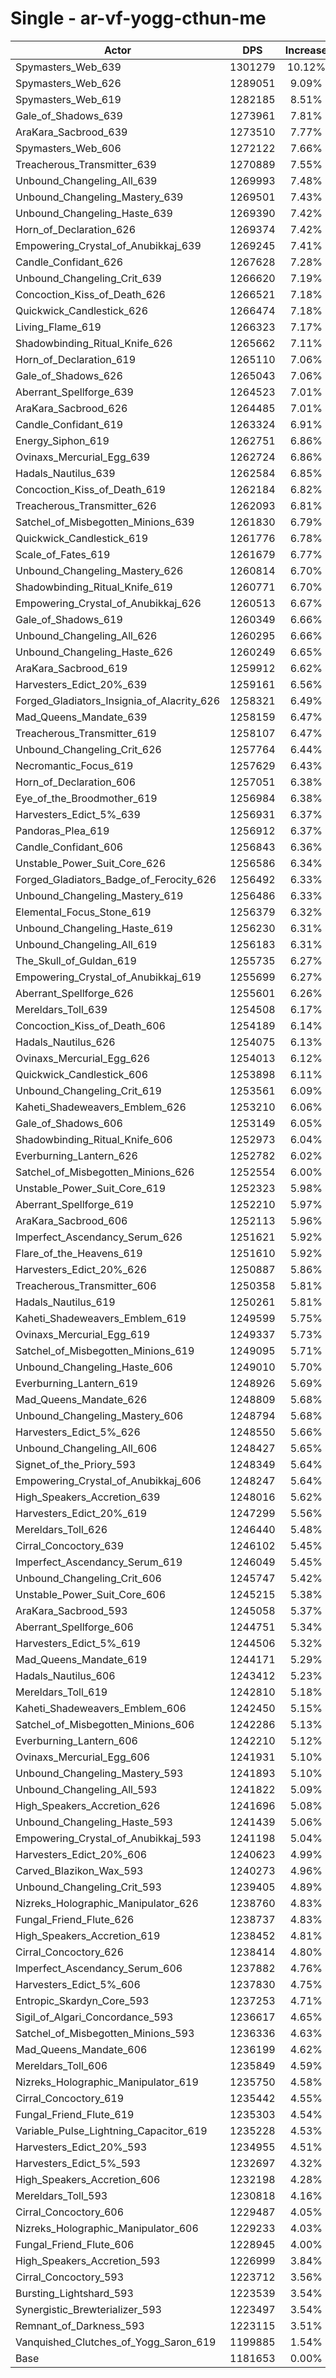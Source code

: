 # Single - ar-vf-yogg-cthun-me
| Actor | DPS | Increase |
|---|:---:|:---:|
|Spymasters_Web_639|1301279|10.12%|
|Spymasters_Web_626|1289051|9.09%|
|Spymasters_Web_619|1282185|8.51%|
|Gale_of_Shadows_639|1273961|7.81%|
|AraKara_Sacbrood_639|1273510|7.77%|
|Spymasters_Web_606|1272122|7.66%|
|Treacherous_Transmitter_639|1270889|7.55%|
|Unbound_Changeling_All_639|1269993|7.48%|
|Unbound_Changeling_Mastery_639|1269501|7.43%|
|Unbound_Changeling_Haste_639|1269390|7.42%|
|Horn_of_Declaration_626|1269374|7.42%|
|Empowering_Crystal_of_Anubikkaj_639|1269245|7.41%|
|Candle_Confidant_626|1267628|7.28%|
|Unbound_Changeling_Crit_639|1266620|7.19%|
|Concoction_Kiss_of_Death_626|1266521|7.18%|
|Quickwick_Candlestick_626|1266474|7.18%|
|Living_Flame_619|1266323|7.17%|
|Shadowbinding_Ritual_Knife_626|1265662|7.11%|
|Horn_of_Declaration_619|1265110|7.06%|
|Gale_of_Shadows_626|1265043|7.06%|
|Aberrant_Spellforge_639|1264523|7.01%|
|AraKara_Sacbrood_626|1264485|7.01%|
|Candle_Confidant_619|1263324|6.91%|
|Energy_Siphon_619|1262751|6.86%|
|Ovinaxs_Mercurial_Egg_639|1262724|6.86%|
|Hadals_Nautilus_639|1262584|6.85%|
|Concoction_Kiss_of_Death_619|1262184|6.82%|
|Treacherous_Transmitter_626|1262093|6.81%|
|Satchel_of_Misbegotten_Minions_639|1261830|6.79%|
|Quickwick_Candlestick_619|1261776|6.78%|
|Scale_of_Fates_619|1261679|6.77%|
|Unbound_Changeling_Mastery_626|1260814|6.70%|
|Shadowbinding_Ritual_Knife_619|1260771|6.70%|
|Empowering_Crystal_of_Anubikkaj_626|1260513|6.67%|
|Gale_of_Shadows_619|1260349|6.66%|
|Unbound_Changeling_All_626|1260295|6.66%|
|Unbound_Changeling_Haste_626|1260249|6.65%|
|AraKara_Sacbrood_619|1259912|6.62%|
|Harvesters_Edict_20%_639|1259161|6.56%|
|Forged_Gladiators_Insignia_of_Alacrity_626|1258321|6.49%|
|Mad_Queens_Mandate_639|1258159|6.47%|
|Treacherous_Transmitter_619|1258107|6.47%|
|Unbound_Changeling_Crit_626|1257764|6.44%|
|Necromantic_Focus_619|1257629|6.43%|
|Horn_of_Declaration_606|1257051|6.38%|
|Eye_of_the_Broodmother_619|1256984|6.38%|
|Harvesters_Edict_5%_639|1256931|6.37%|
|Pandoras_Plea_619|1256912|6.37%|
|Candle_Confidant_606|1256843|6.36%|
|Unstable_Power_Suit_Core_626|1256586|6.34%|
|Forged_Gladiators_Badge_of_Ferocity_626|1256492|6.33%|
|Unbound_Changeling_Mastery_619|1256486|6.33%|
|Elemental_Focus_Stone_619|1256379|6.32%|
|Unbound_Changeling_Haste_619|1256230|6.31%|
|Unbound_Changeling_All_619|1256183|6.31%|
|The_Skull_of_Guldan_619|1255735|6.27%|
|Empowering_Crystal_of_Anubikkaj_619|1255699|6.27%|
|Aberrant_Spellforge_626|1255601|6.26%|
|Mereldars_Toll_639|1254508|6.17%|
|Concoction_Kiss_of_Death_606|1254189|6.14%|
|Hadals_Nautilus_626|1254075|6.13%|
|Ovinaxs_Mercurial_Egg_626|1254013|6.12%|
|Quickwick_Candlestick_606|1253898|6.11%|
|Unbound_Changeling_Crit_619|1253561|6.09%|
|Kaheti_Shadeweavers_Emblem_626|1253210|6.06%|
|Gale_of_Shadows_606|1253149|6.05%|
|Shadowbinding_Ritual_Knife_606|1252973|6.04%|
|Everburning_Lantern_626|1252782|6.02%|
|Satchel_of_Misbegotten_Minions_626|1252554|6.00%|
|Unstable_Power_Suit_Core_619|1252323|5.98%|
|Aberrant_Spellforge_619|1252210|5.97%|
|AraKara_Sacbrood_606|1252113|5.96%|
|Imperfect_Ascendancy_Serum_626|1251621|5.92%|
|Flare_of_the_Heavens_619|1251610|5.92%|
|Harvesters_Edict_20%_626|1250887|5.86%|
|Treacherous_Transmitter_606|1250358|5.81%|
|Hadals_Nautilus_619|1250261|5.81%|
|Kaheti_Shadeweavers_Emblem_619|1249599|5.75%|
|Ovinaxs_Mercurial_Egg_619|1249337|5.73%|
|Satchel_of_Misbegotten_Minions_619|1249095|5.71%|
|Unbound_Changeling_Haste_606|1249010|5.70%|
|Everburning_Lantern_619|1248926|5.69%|
|Mad_Queens_Mandate_626|1248809|5.68%|
|Unbound_Changeling_Mastery_606|1248794|5.68%|
|Harvesters_Edict_5%_626|1248550|5.66%|
|Unbound_Changeling_All_606|1248427|5.65%|
|Signet_of_the_Priory_593|1248349|5.64%|
|Empowering_Crystal_of_Anubikkaj_606|1248247|5.64%|
|High_Speakers_Accretion_639|1248016|5.62%|
|Harvesters_Edict_20%_619|1247299|5.56%|
|Mereldars_Toll_626|1246440|5.48%|
|Cirral_Concoctory_639|1246102|5.45%|
|Imperfect_Ascendancy_Serum_619|1246049|5.45%|
|Unbound_Changeling_Crit_606|1245747|5.42%|
|Unstable_Power_Suit_Core_606|1245215|5.38%|
|AraKara_Sacbrood_593|1245058|5.37%|
|Aberrant_Spellforge_606|1244751|5.34%|
|Harvesters_Edict_5%_619|1244506|5.32%|
|Mad_Queens_Mandate_619|1244171|5.29%|
|Hadals_Nautilus_606|1243412|5.23%|
|Mereldars_Toll_619|1242810|5.18%|
|Kaheti_Shadeweavers_Emblem_606|1242450|5.15%|
|Satchel_of_Misbegotten_Minions_606|1242286|5.13%|
|Everburning_Lantern_606|1242210|5.12%|
|Ovinaxs_Mercurial_Egg_606|1241931|5.10%|
|Unbound_Changeling_Mastery_593|1241893|5.10%|
|Unbound_Changeling_All_593|1241822|5.09%|
|High_Speakers_Accretion_626|1241696|5.08%|
|Unbound_Changeling_Haste_593|1241439|5.06%|
|Empowering_Crystal_of_Anubikkaj_593|1241198|5.04%|
|Harvesters_Edict_20%_606|1240623|4.99%|
|Carved_Blazikon_Wax_593|1240273|4.96%|
|Unbound_Changeling_Crit_593|1239405|4.89%|
|Nizreks_Holographic_Manipulator_626|1238760|4.83%|
|Fungal_Friend_Flute_626|1238737|4.83%|
|High_Speakers_Accretion_619|1238452|4.81%|
|Cirral_Concoctory_626|1238414|4.80%|
|Imperfect_Ascendancy_Serum_606|1237882|4.76%|
|Harvesters_Edict_5%_606|1237830|4.75%|
|Entropic_Skardyn_Core_593|1237253|4.71%|
|Sigil_of_Algari_Concordance_593|1236617|4.65%|
|Satchel_of_Misbegotten_Minions_593|1236336|4.63%|
|Mad_Queens_Mandate_606|1236199|4.62%|
|Mereldars_Toll_606|1235849|4.59%|
|Nizreks_Holographic_Manipulator_619|1235750|4.58%|
|Cirral_Concoctory_619|1235442|4.55%|
|Fungal_Friend_Flute_619|1235303|4.54%|
|Variable_Pulse_Lightning_Capacitor_619|1235228|4.53%|
|Harvesters_Edict_20%_593|1234955|4.51%|
|Harvesters_Edict_5%_593|1232697|4.32%|
|High_Speakers_Accretion_606|1232198|4.28%|
|Mereldars_Toll_593|1230818|4.16%|
|Cirral_Concoctory_606|1229487|4.05%|
|Nizreks_Holographic_Manipulator_606|1229233|4.03%|
|Fungal_Friend_Flute_606|1228945|4.00%|
|High_Speakers_Accretion_593|1226999|3.84%|
|Cirral_Concoctory_593|1223712|3.56%|
|Bursting_Lightshard_593|1223539|3.54%|
|Synergistic_Brewterializer_593|1223497|3.54%|
|Remnant_of_Darkness_593|1223115|3.51%|
|Vanquished_Clutches_of_Yogg_Saron_619|1199885|1.54%|
|Base|1181653|0.00%|
